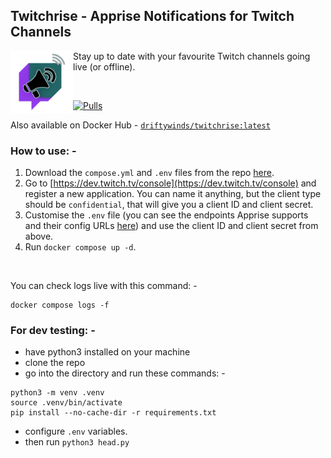 ## Twitchrise - Apprise Notifications for Twitch Channels

<img align="left" width="100" height="100" src="https://raw.githubusercontent.com/driftywinds/twitchrise/refs/heads/main/icons/close_trans.png"> Stay up to date with your favourite Twitch channels going live (or offline).

<br>

[![Pulls](https://img.shields.io/docker/pulls/driftywinds/twitchrise.svg?style=for-the-badge)](https://img.shields.io/docker/pulls/driftywinds/twitchrise.svg?style=for-the-badge)

Also available on Docker Hub - [```driftywinds/twitchrise:latest```](https://hub.docker.com/repository/docker/driftywinds/twitchrise/general)

### How to use: - 

1. Download the ```compose.yml``` and ```.env``` files from the repo [here](https://github.com/driftywinds/twitchrise).
2. Go to [https://dev.twitch.tv/console](https://dev.twitch.tv/console) and register a new application. You can name it anything, but the client type should be ```confidential```, that will give you a client ID and client secret.
3. Customise the ```.env``` file (you can see the endpoints Apprise supports and their config URLs [here](https://github.com/caronc/apprise?tab=readme-ov-file#supported-notifications)) and use the client ID and client secret from above.
4. Run ```docker compose up -d```.

<br>

You can check logs live with this command: - 
```
docker compose logs -f
```
### For dev testing: -
- have python3 installed on your machine
- clone the repo
- go into the directory and run these commands: -
```
python3 -m venv .venv
source .venv/bin/activate
pip install --no-cache-dir -r requirements.txt
```  
- configure ```.env``` variables.
- then run ```python3 head.py```
